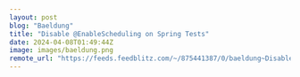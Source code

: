 ```yaml
---
layout: post
blog: "Baeldung"
title: "Disable @EnableScheduling on Spring Tests"
date: 2024-04-08T01:49:44Z
image: images/baeldung.png
remote_url: "https://feeds.feedblitz.com/~/875441387/0/baeldung~Disable-EnableScheduling-on-Spring-Tests"
---
```

